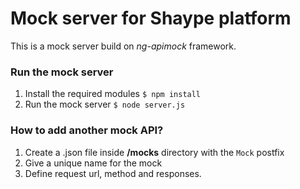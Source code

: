 # Mock server for Shaype platform 
This is a mock server build on *ng-apimock* framework.

### Run the mock server
1. Install the required modules
`$ npm install`
2. Run the mock server
`$ node server.js`

### How to add another mock API?

1. Create a .json file inside **/mocks** directory with the `Mock` postfix
2. Give a unique name for the mock
3. Define request url, method and responses.